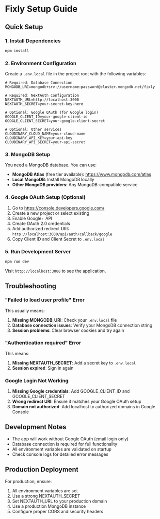 # Fixly Setup Guide

## Quick Setup

### 1. Install Dependencies
```bash
npm install
```

### 2. Environment Configuration
Create a `.env.local` file in the project root with the following variables:

```env
# Required: Database Connection
MONGODB_URI=mongodb+srv://username:password@cluster.mongodb.net/fixly

# Required: NextAuth Configuration
NEXTAUTH_URL=http://localhost:3000
NEXTAUTH_SECRET=your-secret-key-here

# Optional: Google OAuth (for Google login)
GOOGLE_CLIENT_ID=your-google-client-id
GOOGLE_CLIENT_SECRET=your-google-client-secret

# Optional: Other services
CLOUDINARY_CLOUD_NAME=your-cloud-name
CLOUDINARY_API_KEY=your-api-key
CLOUDINARY_API_SECRET=your-api-secret
```

### 3. MongoDB Setup
You need a MongoDB database. You can use:
- **MongoDB Atlas** (free tier available): https://www.mongodb.com/atlas
- **Local MongoDB**: Install MongoDB locally
- **Other MongoDB providers**: Any MongoDB-compatible service

### 4. Google OAuth Setup (Optional)
1. Go to https://console.developers.google.com/
2. Create a new project or select existing
3. Enable Google+ API
4. Create OAuth 2.0 credentials
5. Add authorized redirect URI: `http://localhost:3000/api/auth/callback/google`
6. Copy Client ID and Client Secret to `.env.local`

### 5. Run Development Server
```bash
npm run dev
```

Visit `http://localhost:3000` to see the application.

## Troubleshooting

### "Failed to load user profile" Error
This usually means:
1. **Missing MONGODB_URI**: Check your `.env.local` file
2. **Database connection issues**: Verify your MongoDB connection string
3. **Session problems**: Clear browser cookies and try again

### "Authentication required" Error
This means:
1. **Missing NEXTAUTH_SECRET**: Add a secret key to `.env.local`
2. **Session expired**: Sign in again

### Google Login Not Working
1. **Missing Google credentials**: Add GOOGLE_CLIENT_ID and GOOGLE_CLIENT_SECRET
2. **Wrong redirect URI**: Ensure it matches your Google OAuth setup
3. **Domain not authorized**: Add localhost to authorized domains in Google Console

## Development Notes

- The app will work without Google OAuth (email login only)
- Database connection is required for full functionality
- All environment variables are validated on startup
- Check console logs for detailed error messages

## Production Deployment

For production, ensure:
1. All environment variables are set
2. Use a strong NEXTAUTH_SECRET
3. Set NEXTAUTH_URL to your production domain
4. Use a production MongoDB instance
5. Configure proper CORS and security headers 